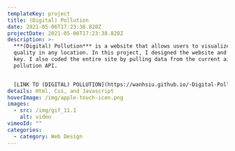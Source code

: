 ```yaml
---
templateKey: project
title: (Digital) Pollution
date: 2021-05-06T17:23:38.820Z
projectDate: 2021-05-06T17:23:38.828Z
description: >-
  ***(Digital) Pollution*** is a website that allows users to visualize the air
  quality in any location. In this project, I designed the website and visual
  key. I also coded the entire site by pulling data from the current air
  pollution API.


  [LINK TO (DIGITAL) POLLUTION](https://wanhsiu.github.io/-Digital-Pollution/)
details: Html, Css, and Javascript
hoverImage: /img/apple-touch-icon.png
images:
  - src: /img/gif_11.1
    alt: video
vimeoId: ""
categories:
  - category: Web Design
---
```

